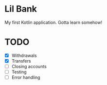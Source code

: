 # Lil Bank
My first Kotlin application. Gotta learn somehow!

# TODO
- [x] Withdrawals
- [x] Transfers
- [ ] Closing accounts
- [ ] Testing
- [ ] Error handling
